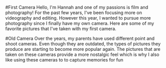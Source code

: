 #First Camera
Hello, I'm Hannah and one of my passions is film and photography! For the past few years, I've been focusing more on videography and editing. However this year, I wanted to pursue more photography since I finally have my own camera. Here are some of my favorite pictures that I've taken with my first camera. 


#Old Camera
Over the years, my parents have used different point and shoot cameras. Even though they are outdated, the types of pictures they produce are starting to become more popular again. The pictures that are taken on these cameras provide a more nostalgic feel which is why I also like using these cameras to to capture memories for fun  
